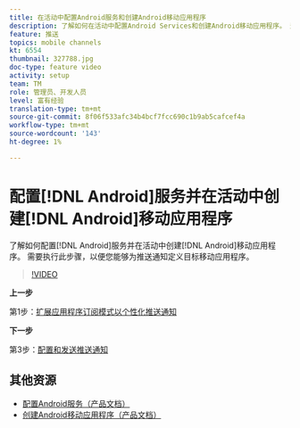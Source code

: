 ```yaml
---
title: 在活动中配置Android服务和创建Android移动应用程序
description: 了解如何在活动中配置Android Services和创建Android移动应用程序。 这是将Neotrip应用程序定义为推送通知目标所必需的。
feature: 推送
topics: mobile channels
kt: 6554
thumbnail: 327788.jpg
doc-type: feature video
activity: setup
team: TM
role: 管理员、开发人员
level: 富有经验
translation-type: tm+mt
source-git-commit: 8f06f533afc34b4bcf7fcc690c1b9ab5cafcef4a
workflow-type: tm+mt
source-wordcount: '143'
ht-degree: 1%

---
```



# 配置[!DNL Android]服务并在活动中创建[!DNL Android]移动应用程序

了解如何配置[!DNL Android]服务并在活动中创建[!DNL Android]移动应用程序。 需要执行此步骤，以便您能够为推送通知定义目标移动应用程序。

>[!VIDEO](https://video.tv.adobe.com/v/327788?quality=12)

**上一步**

第1步：[扩展应用程序订阅模式以个性化推送通知](/help/tutorial-getting-started-with-push-notifications-for-android/extending-the-app-subscription-schema.md)

**下一步**

第3步：[配置和发送推送通知](/help/tutorial-getting-started-with-push-notifications-for-android/configuring-and-sending-push-notifications.md)

## 其他资源

* [配置Android服务（产品文档）](https://experienceleague.adobe.com/docs/campaign-classic/using/sending-messages/sending-push-notifications/configure-the-mobile-app/configuring-the-mobile-application-android.html#configuring-android-service)
* [创建Android移动应用程序（产品文档）](https://experienceleague.adobe.com/docs/campaign-classic/using/sending-messages/sending-push-notifications/configure-the-mobile-app/configuring-the-mobile-application-android.html#creating-android-app)
